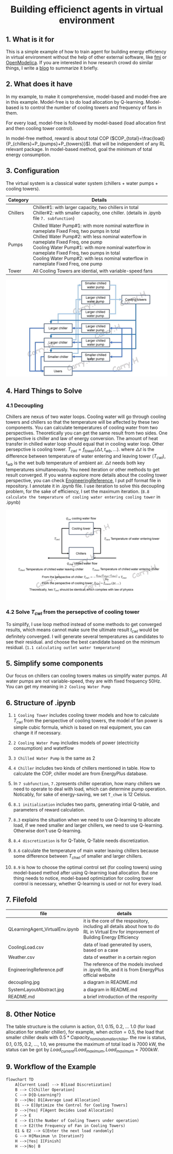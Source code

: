 <p align="center">
    <h1 align="center">Building efficienct agents in virtual environment</h1>
</p>

## 1. What is it for

This is a simple example of how to train agent for building energy efficiency in virtual environment without the help of other external software, like [fmi](https://fmi-standard.org/) or [OpenModelica](https://openmodelica.org/). If you are interested in how research crowd do similar things, I write a [blog](https://carrybio.netlify.app/posts/blog12/) to summarize it briefly.

## 2. What does it have

In my example, to make it comprehensive, model-based and model-free are in this example. Model-free is to do load allocation by Q-learning. Model-based is to control the number of cooling towers and frequency of fans in them.  

For every load, model-free is followed by model-based (load allocation first and then cooling tower control). 

In model-free method, reward is about total COP ($COP_{total}=\frac{load}{P_{chillers}+P_{pumps}+P_{towers}}$). that will be independent of any RL relevant package. In model-based method, goal the minimum of total energy consumption.

## 3. Configuration

The virtual system is a classical water system (chillers + water pumps + cooling towers).

| Category | Details                                                                                                                                                                                                                                                                                                                                                                              |
| -------- | ------------------------------------------------------------------------------------------------------------------------------------------------------------------------------------------------------------------------------------------------------------------------------------------------------------------------------------------------------------------------------------ |
| Chillers | Chiller#1: with larger capacity, two chillers in total<br/>Chiller#2: with smaller capacity, one chiller. (details in .ipynb file `7. subfunction`)                                                                                                                                                                                                                                         |
| Pumps    | Chilled Water Pump#1: with more nominal waterflow in nameplate Fixed Freq, two pumps in total<br/>Chilled Water Pump#2: with less nominal waterflow in nameplate Fixed Freq, one pump<br/>Cooling Water Pump#1: with more nominal waterflow in nameplate Fixed Freq, two pumps in total<br/>Cooling Water Pump#2: with less nominal waterflow in nameplate Fixed Freq, one pump<br/> |
| Tower    | All Cooling Towers are idential, with variable-speed fans                                                                                               |


![Layout.jpg](https://github.com/Hurricane-k/BuildingEfficiencyAgent_in_VirtualEnv/blob/main/SystemLayoutAbstract.jpg)

## 4. Hard Things to Solve

### 4.1 Decoupling

Chillers are nexus of two water loops. Cooling water will go through cooling towers and chillers so that the temperature will be affected by these two components. You can calculate temperatures of cooling water from two perspectives. Theoretically you can get the same result from two sides. One perspective is chiller and law of energy conversion. The amount of heat transfer in chilled water loop should equal that in cooling water loop. Other persepctive is cooling tower. $T_{cwl}=f_{tower}(\triangle t,t_{wb},...)$. where $\triangle t$ is the difference between temperature of water entering and leaving tower ($T_{cwl}$), $t_{wb}$ is the wet bulb temperature of ambient air. $\triangle t$ needs both key temperatures simultaneously. You need iteration or other methods to get result converged. If you wanna explore more details about the cooling tower perspective, you can check [EngineeringReference](https://github.com/Hurricane-k/BuildingEfficiencyAgent_in_VirtualEnv/blob/main/EngineeringReference.pdf), I put pdf format file in repository. I annotate it in .ipynb file. I use iteration to solve this decoupling problem, for the sake of efficiency, I set the maximum iteration. (`8.8 calculate the temperature of cooling water entering cooling tower` in .ipynb)

![decoupling.jpg](https://github.com/Hurricane-k/BuildingEfficiencyAgent_in_VirtualEnv/blob/main/decoupling.jpg)

### 4.2 Solve $T_{cwl}$ from the persepctive of cooling tower

To simplify, I use loop method instead of some methods to get converged results, which means cannot make sure the ultimate result $t_{cwl}$ would be definitely converged. I will generate several temperatures as candidates to see their residual. and choose the best candidate based on the minimum residual. (`1.1 calculating outlet water temperature`)

## 5. Simplify some components

Our focus on chillers can cooling towers makes us simplify water pumps. All water pumps are not variable-speed, they are with fixed frequency 50Hz. You can get my meaning in `2 Cooling Water Pump`

## 6. Structure of .ipynb

1. `1 Cooling Tower` includes cooling tower models and how to calculate $T_{cwl}$ from the perspective of cooling towers, the model of fan power is simple cubic formula, which is based on real equipment, you can change it if necessary.
  
2. `2 Cooling Water Pump` includes models of power (electricity consumption) and watetflow
  
3. `3 Chilled Water Pump` is the same as 2
  
4. `4 Chiller` includes two kinds of chillers mentioned in table. How to calculate the COP, chiller model are from EnergyPlus database.
  
5. In `7 subfunction`, `7.2`presents chiller operation, how many chillers we need to operate to deal with load, which can determine pump operation. Noticably, for sake of energy-saving, we set `T_chwe` is 12 Celsius.
  
6. `8.1 initialization` includes two parts, generating intial Q-table, and parameters of reward calculation.
  
7. `8.3` explains the situation when we need to use Q-learning to allocate load, if we need smaller and larger chillers, we need to use Q-learning. Otherwise don't use Q-learning.
  
8. `8.4 discretization` is for Q-Table, Q-Table needs discretization.
  
9. `8.6` calculate the temperature of main water leaving chillers because some difference between $T_{chwl}$ of smaller and larger chillers.
  
10. `8.9` is how to choose the optimal control set (for cooling towers) using model-based method after using Q-learning load allocation. But one thing needs to notice, model-based optimization for cooling tower control is necessary, whether Q-learning is used or not for every load.
  
## 7. Filefold

| file | details |
| --- | --- |
| QLearningAgent_VirtualEnv.ipynb | it is the core of the respository, including all details about how to do RL in Virtual Env for improvement of Building Energy Efficiency |
| CoolingLoad.csv | data of load generated by users, based on a case |
| Weather.csv | data of weather in a certain region |
| EngineeringReference.pdf | The reference of the models involved in .ipynb file, and it is from EnergyPlus official website |
| decoupling.jpg | a diagram in README.md |
| SystemLayoutAbstract.jpg | a diagram in README.md |
| README.md | a brief introduction of the respority |


## 8. Other Notice

The table structure is the column is action, 0.1, 0.15, 0.2, ... 1.0 (for load allocation for smaller chiller), for example, when $action = 0.5$, the load that smaller chiller deals with $0.5*Capacity_{nominal smaller chiller}$. the row is status, 0.1, 0.15, 0.2, ..., 1.0, we presume the maximum of total load is 7000 kW, the status can be got by $Load_{current}/Load_{maximum}, Load_{maximum}=7000kW$.

## 9. Workflow of the Example

```mermaid
flowchart TD
    A[Current Load] --> B[Load Discretization]
    B --> C[Chiller Operation]
    C --> D{Q-Learning?}
    D -->|No| D1[Average Load Allocation]
    D1 --> E[Optimize the Control for Cooling Towers]
    D -->|Yes| F[Agent Decides Load Allocation] 
    F --> E
    E --> E1(the Number of Cooling Towers under operation)
    E --> E2(the Frequency of Fan in Cooling Towers)
    E1 & E2 --> G[Enter the next load randomly]
    G --> H{Maximum \n Iteration?}
    H -->|Yes| I[Finish]
    H -->|No| B
```

